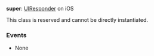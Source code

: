 **super**: [UIResponder](UIResponder.md) on iOS

This class is reserved and cannot be directly instantiated.



### Events

* None



